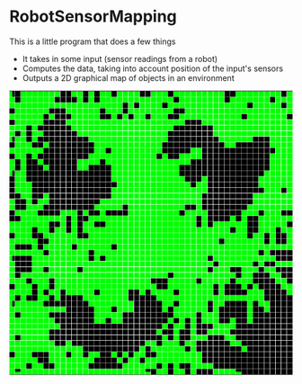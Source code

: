 # RobotSensorMapping
This is a little program that does a few things 

- It takes in some input (sensor readings from a robot) 
- Computes the data, taking into account position of the input's sensors 
- Outputs a 2D graphical map of objects in an environment

![Example of running](https://raw.githubusercontent.com/SirSharpest/RobotSensorMapping/master/images/mapped.png)
